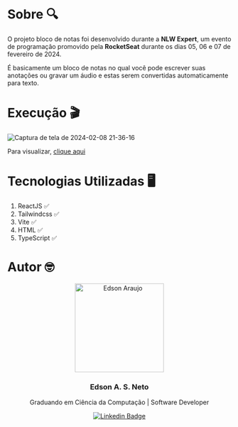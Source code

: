 # Sobre 🔍

O projeto bloco de notas foi desenvolvido durante a **NLW Expert**, um evento de programação promovido pela **RocketSeat** durante os dias 05, 06 e 07 de fevereiro de 2024.

É basicamente um bloco de notas no qual você pode escrever suas anotações ou gravar um áudio e estas serem convertidas automaticamente para texto.

# Execução 🎬

![Captura de tela de 2024-02-08 21-36-16](https://github.com/edsonaraujoneto/projeto-bloco-de-notas/assets/137104822/7943818d-ed7a-43a2-8f5a-246b92bdd1e5)

Para visualizar, [clique aqui](http://localhost:5174/)


# Tecnologias Utilizadas 🖥

1. ReactJS ✅
2. Tailwindcss ✅
3. Vite ✅
4. HTML ✅
5. TypeScript ✅

# Autor 🤓

<p align="center">
  <img width="200px" alt="Edson Araujo" title="Edson Araujo" src="https://avatars.githubusercontent.com/u/137104822?v=4" />

  <h3 align="center">Edson A. S. Neto</h3>

  <p align="center">
    Graduando em Ciência da Computação | Software Developer
  </p>
</p>

<div align="center">

[![Linkedin Badge](https://img.shields.io/badge/-LinkedIn-1f6feb?style=flat-square&logo=Linkedin&logoColor=white&link=https://www.linkedin.com/in/vhmarcal/)](https://www.linkedin.com/in/edsonaraujo2003/)

</div>









   





